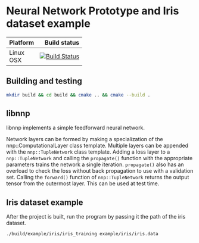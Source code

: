 # Neural Network Prototype and Iris dataset example

Platform | Build status
---------|-------------:
Linux<br>OSX | [![Build Status](https://travis-ci.org/denizevrenci/neural_network_prototype.svg?branch=master)](https://travis-ci.org/denizevrenci/neural_network_prototype)

## Building and testing
```sh
mkdir build && cd build && cmake .. && cmake --build .
```

## libnnp
libnnp implements a simple feedforward neural network.

Network layers can be formed by making a specialization of the nnp::ComputationalLayer class template.
Multiple layers can be appended with the `nnp::TupleNetwork` class template.
Adding a loss layer to a `nnp::TupleNetwork` and calling the `propagate()` function with the appropriate parameters trains the network a single iteration.
`propagate()` also has an overload to check the loss without back propagation to use with a validation set.
Calling the `forward()` function of `nnp::TupleNetwork` returns the output tensor from the outermost layer. This can be used at test time.

## Iris dataset example
After the project is built, run the program by passing it the path of the iris dataset.

```sh
./build/example/iris/iris_training example/iris/iris.data
```
